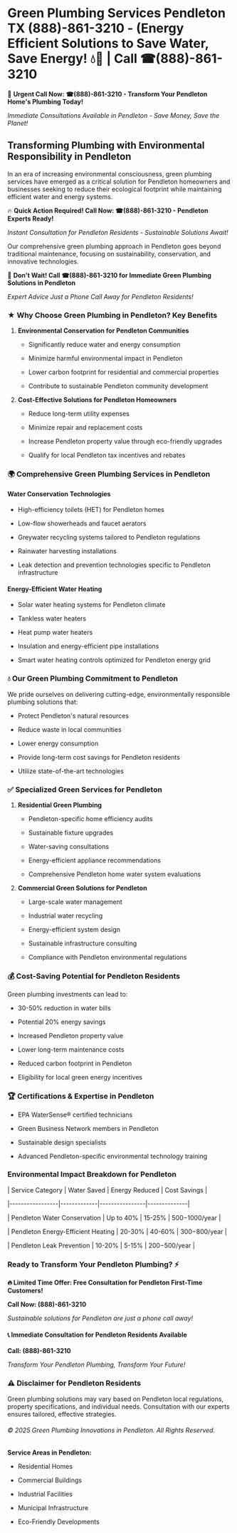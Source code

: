 # Green Plumbing Services Pendleton TX (888)-861-3210 - (Energy Efficient Solutions to Save Water, Save Energy! 💧🌿 | Call ☎(888)-861-3210

🚨 **Urgent Call Now: ☎(888)-861-3210 - Transform Your Pendleton Home's Plumbing Today!**
*Immediate Consultations Available in Pendleton - Save Money, Save the Planet!*

## Transforming Plumbing with Environmental Responsibility in Pendleton

In an era of increasing environmental consciousness, green plumbing services have emerged as a critical solution for Pendleton homeowners and businesses seeking to reduce their ecological footprint while maintaining efficient water and energy systems. 

🔥 **Quick Action Required! Call Now: ☎(888)-861-3210 - Pendleton Experts Ready!**
*Instant Consultation for Pendleton Residents - Sustainable Solutions Await!*

Our comprehensive green plumbing approach in Pendleton goes beyond traditional maintenance, focusing on sustainability, conservation, and innovative technologies.

🚨 **Don't Wait! Call ☎(888)-861-3210 for Immediate Green Plumbing Solutions in Pendleton**
*Expert Advice Just a Phone Call Away for Pendleton Residents!*

### ★ Why Choose Green Plumbing in Pendleton? Key Benefits

1. **Environmental Conservation for Pendleton Communities** 
   - Significantly reduce water and energy consumption
   - Minimize harmful environmental impact in Pendleton
   - Lower carbon footprint for residential and commercial properties
   - Contribute to sustainable Pendleton community development

2. **Cost-Effective Solutions for Pendleton Homeowners** 
   - Reduce long-term utility expenses
   - Minimize repair and replacement costs
   - Increase Pendleton property value through eco-friendly upgrades
   - Qualify for local Pendleton tax incentives and rebates

### 🌍 Comprehensive Green Plumbing Services in Pendleton

#### Water Conservation Technologies
- High-efficiency toilets (HET) for Pendleton homes
- Low-flow showerheads and faucet aerators
- Greywater recycling systems tailored to Pendleton regulations
- Rainwater harvesting installations
- Leak detection and prevention technologies specific to Pendleton infrastructure

#### Energy-Efficient Water Heating
- Solar water heating systems for Pendleton climate
- Tankless water heaters
- Heat pump water heaters
- Insulation and energy-efficient pipe installations
- Smart water heating controls optimized for Pendleton energy grid

### 💧 Our Green Plumbing Commitment to Pendleton

We pride ourselves on delivering cutting-edge, environmentally responsible plumbing solutions that:
- Protect Pendleton's natural resources
- Reduce waste in local communities
- Lower energy consumption
- Provide long-term cost savings for Pendleton residents
- Utilize state-of-the-art technologies

### ✅ Specialized Green Services for Pendleton

1. **Residential Green Plumbing**
   - Pendleton-specific home efficiency audits
   - Sustainable fixture upgrades
   - Water-saving consultations
   - Energy-efficient appliance recommendations
   - Comprehensive Pendleton home water system evaluations

2. **Commercial Green Solutions for Pendleton**
   - Large-scale water management
   - Industrial water recycling
   - Energy-efficient system design
   - Sustainable infrastructure consulting
   - Compliance with Pendleton environmental regulations

### 💰 Cost-Saving Potential for Pendleton Residents

Green plumbing investments can lead to:
- 30-50% reduction in water bills
- Potential 20% energy savings
- Increased Pendleton property value
- Lower long-term maintenance costs
- Reduced carbon footprint in Pendleton
- Eligibility for local green energy incentives

### 🏆 Certifications & Expertise in Pendleton

- EPA WaterSense® certified technicians
- Green Business Network members in Pendleton
- Sustainable design specialists
- Advanced Pendleton-specific environmental technology training

### Environmental Impact Breakdown for Pendleton

| Service Category | Water Saved | Energy Reduced | Cost Savings |
|-----------------|-------------|----------------|--------------|
| Pendleton Water Conservation | Up to 40% | 15-25% | $500-$1000/year |
| Pendleton Energy-Efficient Heating | 20-30% | 40-60% | $300-$800/year |
| Pendleton Leak Prevention | 10-20% | 5-15% | $200-$500/year |

### Ready to Transform Your Pendleton Plumbing? ⚡

**🔥 Limited Time Offer: Free Consultation for Pendleton First-Time Customers!**

**Call Now: (888)-861-3210**
*Sustainable solutions for Pendleton are just a phone call away!*

#### 📞 Immediate Consultation for Pendleton Residents Available

**Call: (888)-861-3210**
*Transform Your Pendleton Plumbing, Transform Your Future!*

### ⚠️ Disclaimer for Pendleton Residents

Green plumbing solutions may vary based on Pendleton local regulations, property specifications, and individual needs. Consultation with our experts ensures tailored, effective strategies.

###### © 2025 Green Plumbing Innovations in Pendleton. All Rights Reserved.

**Service Areas in Pendleton:** 
- Residential Homes
- Commercial Buildings
- Industrial Facilities
- Municipal Infrastructure
- Eco-Friendly Developments
